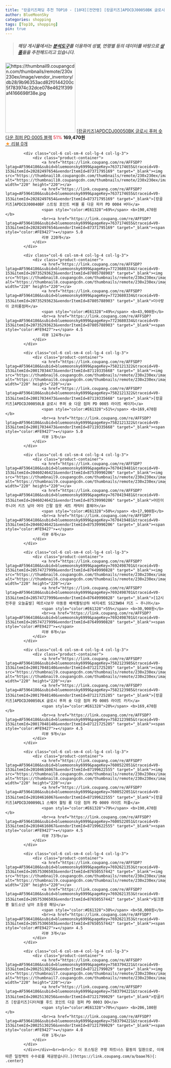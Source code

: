```yaml
---
title: "캉골키즈패딩 추천 TOP10 - [10대][전연령] [캉골키즈]APDCDJ00050BK 글로시 푸퍼 숏 다운 점퍼 PD 0005 블랙"
author: BlueMoonSky
categories: shopping
tags: [Top10, shopping]
pin: true
---
```


> ##### 해당 게시물에서는 [**분석도구**](https://itemscout.io/)를 이용하여 **성별**, **연령별** 등의 데이터를 바탕으로 [**상품**](https://link.coupang.com/a/baae76)들을 추천해드리고 있습니다.
<div class="container"><div class="row">
            <div class="col-6 col-sm-4 col-lg-4 col-lg-3">
                <div class="product-container">
                    <a href="https://link.coupang.com/re/AFFSDP?lptag=AF5964186&subid=bluemoonsky6999&pageKey=7582126107&traceid=V0-153&itemId=20017056330&vendorItemId=87183082458" target="_blank"><img src="https://thumbnail9.coupangcdn.com/thumbnails/remote/230x230ex/image/vendor_inventory/db28/9b96353acd82f0144200c5f783974c32dce078e4621f399af4166698f38e.jpg" alt="https://thumbnail9.coupangcdn.com/thumbnails/remote/230x230ex/image/vendor_inventory/db28/9b96353acd82f0144200c5f783974c32dce078e4621f399af4166698f38e.jpg" width="220" height="220"></a>
                    <a href="https://link.coupang.com/re/AFFSDP?lptag=AF5964186&subid=bluemoonsky6999&pageKey=7582126107&traceid=V0-153&itemId=20017056330&vendorItemId=87183082458" target="_blank">[캉골키즈]APDCDJ00050BK 글로시 푸퍼 숏 다운 점퍼 PD 0005 블랙</a>
                    <span style="color:#E61328">51%</span> <b>169,470원</b>
                    <br><a href="https://link.coupang.com/re/AFFSDP?lptag=AF5964186&subid=bluemoonsky6999&pageKey=7582126107&traceid=V0-153&itemId=20017056330&vendorItemId=87183082458" target="_blank"><span style="color:#FE9427">★</span> 
                    리뷰 0개</a>
                </div>
            </div>
            
            <div class="col-6 col-sm-4 col-lg-4 col-lg-3">
                <div class="product-container">
                    <a href="https://link.coupang.com/re/AFFSDP?lptag=AF5964186&subid=bluemoonsky6999&pageKey=7637174655&traceid=V0-153&itemId=20282497654&vendorItemId=87371795169" target="_blank"><img src="https://thumbnail10.coupangcdn.com/thumbnails/remote/230x230ex/image/vendor_inventory/9152/0cc1b131a9090c4ee5f5f6adc1c46c3dada7af6d78768ea8a6e6436fd1d5.jpg" alt="https://thumbnail10.coupangcdn.com/thumbnails/remote/230x230ex/image/vendor_inventory/9152/0cc1b131a9090c4ee5f5f6adc1c46c3dada7af6d78768ea8a6e6436fd1d5.jpg" width="220" height="220"></a>
                    <a href="https://link.coupang.com/re/AFFSDP?lptag=AF5964186&subid=bluemoonsky6999&pageKey=7637174655&traceid=V0-153&itemId=20282497654&vendorItemId=87371795169" target="_blank">[캉골키즈]APDCDJ00040BF 스트링 포인트 버블 롱 다운 파카 PD 0004 버터</a>
                    <span style="color:#E61328">69%</span> <b>190,470원</b>
                    <br><a href="https://link.coupang.com/re/AFFSDP?lptag=AF5964186&subid=bluemoonsky6999&pageKey=7637174655&traceid=V0-153&itemId=20282497654&vendorItemId=87371795169" target="_blank"><span style="color:#FE9427">★</span> 5.0
                    리뷰 220개</a>
                </div>
            </div>
            
            <div class="col-6 col-sm-4 col-lg-4 col-lg-3">
                <div class="product-container">
                    <a href="https://link.coupang.com/re/AFFSDP?lptag=AF5964186&subid=bluemoonsky6999&pageKey=7723680334&traceid=V0-153&itemId=20735293623&vendorItemId=87805788903" target="_blank"><img src="https://thumbnail8.coupangcdn.com/thumbnails/remote/230x230ex/image/vendor_inventory/88cc/89ee87f74e971936de166e3fd768faa8cadc546ee94857a0ee83e511cca9.jpg" alt="https://thumbnail8.coupangcdn.com/thumbnails/remote/230x230ex/image/vendor_inventory/88cc/89ee87f74e971936de166e3fd768faa8cadc546ee94857a0ee83e511cca9.jpg" width="220" height="220"></a>
                    <a href="https://link.coupang.com/re/AFFSDP?lptag=AF5964186&subid=bluemoonsky6999&pageKey=7723680334&traceid=V0-153&itemId=20735293623&vendorItemId=87805788903" target="_blank">더사랑이 코히롱점퍼</a>
                    <span style="color:#E61328">49%</span> <b>43,900원</b>
                    <br><a href="https://link.coupang.com/re/AFFSDP?lptag=AF5964186&subid=bluemoonsky6999&pageKey=7723680334&traceid=V0-153&itemId=20735293623&vendorItemId=87805788903" target="_blank"><span style="color:#FE9427">★</span> 4.5
                    리뷰 124개</a>
                </div>
            </div>
            
            <div class="col-6 col-sm-4 col-lg-4 col-lg-3">
                <div class="product-container">
                    <a href="https://link.coupang.com/re/AFFSDP?lptag=AF5964186&subid=bluemoonsky6999&pageKey=7582121322&traceid=V0-153&itemId=20017034473&vendorItemId=87119335668" target="_blank"><img src="https://thumbnail6.coupangcdn.com/thumbnails/remote/230x230ex/image/vendor_inventory/3769/cbb82dccd3e9386b0f21a646c3517d69ff4dbc6bb2db59f2fe2a14f9a8e5.jpg" alt="https://thumbnail6.coupangcdn.com/thumbnails/remote/230x230ex/image/vendor_inventory/3769/cbb82dccd3e9386b0f21a646c3517d69ff4dbc6bb2db59f2fe2a14f9a8e5.jpg" width="220" height="220"></a>
                    <a href="https://link.coupang.com/re/AFFSDP?lptag=AF5964186&subid=bluemoonsky6999&pageKey=7582121322&traceid=V0-153&itemId=20017034473&vendorItemId=87119335668" target="_blank">[캉골키즈]APDCDJ00050LB 글로시 푸퍼 숏 다운 점퍼 PD 0005 라이트 베이지</a>
                    <span style="color:#E61328">51%</span> <b>169,470원</b>
                    <br><a href="https://link.coupang.com/re/AFFSDP?lptag=AF5964186&subid=bluemoonsky6999&pageKey=7582121322&traceid=V0-153&itemId=20017034473&vendorItemId=87119335668" target="_blank"><span style="color:#FE9427">★</span> 5.0
                    리뷰 1개</a>
                </div>
            </div>
            
            <div class="col-6 col-sm-4 col-lg-4 col-lg-3">
                <div class="product-container">
                    <a href="https://link.coupang.com/re/AFFSDP?lptag=AF5964186&subid=bluemoonsky6999&pageKey=7670419481&traceid=V0-153&itemId=20460246421&vendorItemId=87539990206" target="_blank"><img src="https://thumbnail9.coupangcdn.com/thumbnails/remote/230x230ex/image/vendor_inventory/dc52/b27e6a166e36e5a838aed7906d65535050507cd614e209196dc264b118d4.jpg" alt="https://thumbnail9.coupangcdn.com/thumbnails/remote/230x230ex/image/vendor_inventory/dc52/b27e6a166e36e5a838aed7906d65535050507cd614e209196dc264b118d4.jpg" width="220" height="220"></a>
                    <a href="https://link.coupang.com/re/AFFSDP?lptag=AF5964186&subid=bluemoonsky6999&pageKey=7670419481&traceid=V0-153&itemId=20460246421&vendorItemId=87539990206" target="_blank">어린이 주니어 키즈 남아 여아 긴팔 잠옷 세트 캐릭터 홈웨어</a>
                    <span style="color:#E61328">50%</span> <b>17,900원</b>
                    <br><a href="https://link.coupang.com/re/AFFSDP?lptag=AF5964186&subid=bluemoonsky6999&pageKey=7670419481&traceid=V0-153&itemId=20460246421&vendorItemId=87539990206" target="_blank"><span style="color:#FE9427">★</span> 
                    리뷰 0개</a>
                </div>
            </div>
            
            <div class="col-6 col-sm-4 col-lg-4 col-lg-3">
                <div class="product-container">
                    <a href="https://link.coupang.com/re/AFFSDP?lptag=AF5964186&subid=bluemoonsky6999&pageKey=7692498701&traceid=V0-153&itemId=20574727999&vendorItemId=87649990828" target="_blank"><img src="https://thumbnail6.coupangcdn.com/thumbnails/remote/230x230ex/image/vendor_inventory/7409/b0e1af8df448273f996522a437c9ddfb71253f0f50aea8be4f97d5fc58e9.jpg" alt="https://thumbnail6.coupangcdn.com/thumbnails/remote/230x230ex/image/vendor_inventory/7409/b0e1af8df448273f996522a437c9ddfb71253f0f50aea8be4f97d5fc58e9.jpg" width="220" height="220"></a>
                    <a href="https://link.coupang.com/re/AFFSDP?lptag=AF5964186&subid=bluemoonsky6999&pageKey=7692498701&traceid=V0-153&itemId=20574727999&vendorItemId=87649990828" target="_blank">[12시전주문 오늘출발] 메르시보꾸 아동용 배색퀼팅상하 바지세트 SS23W04 키즈 ~ 주니어</a>
                    <span style="color:#E61328">55%</span> <b>30,900원</b>
                    <br><a href="https://link.coupang.com/re/AFFSDP?lptag=AF5964186&subid=bluemoonsky6999&pageKey=7692498701&traceid=V0-153&itemId=20574727999&vendorItemId=87649990828" target="_blank"><span style="color:#FE9427">★</span> 
                    리뷰 0개</a>
                </div>
            </div>
            
            <div class="col-6 col-sm-4 col-lg-4 col-lg-3">
                <div class="product-container">
                    <a href="https://link.coupang.com/re/AFFSDP?lptag=AF5964186&subid=bluemoonsky6999&pageKey=7582123985&traceid=V0-153&itemId=20017048140&vendorItemId=87121725285" target="_blank"><img src="https://thumbnail9.coupangcdn.com/thumbnails/remote/230x230ex/image/vendor_inventory/7691/593fdf5e33d03509eb71eb945226bce3fcfe9f59f94ffae7039deedb428b.jpg" alt="https://thumbnail9.coupangcdn.com/thumbnails/remote/230x230ex/image/vendor_inventory/7691/593fdf5e33d03509eb71eb945226bce3fcfe9f59f94ffae7039deedb428b.jpg" width="220" height="220"></a>
                    <a href="https://link.coupang.com/re/AFFSDP?lptag=AF5964186&subid=bluemoonsky6999&pageKey=7582123985&traceid=V0-153&itemId=20017048140&vendorItemId=87121725285" target="_blank">[캉골키즈]APDCDJ00050LK 글로시 푸퍼 숏 다운 점퍼 PD 0005 라이트 카키</a>
                    <span style="color:#E61328">20%</span> <b>169,470원</b>
                    <br><a href="https://link.coupang.com/re/AFFSDP?lptag=AF5964186&subid=bluemoonsky6999&pageKey=7582123985&traceid=V0-153&itemId=20017048140&vendorItemId=87121725285" target="_blank"><span style="color:#FE9427">★</span> 4.5
                    리뷰 9개</a>
                </div>
            </div>
            
            <div class="col-6 col-sm-4 col-lg-4 col-lg-3">
                <div class="product-container">
                    <a href="https://link.coupang.com/re/AFFSDP?lptag=AF5964186&subid=bluemoonsky6999&pageKey=7600522051&traceid=V0-153&itemId=20104616067&vendorItemId=87199622555" target="_blank"><img src="https://thumbnail8.coupangcdn.com/thumbnails/remote/230x230ex/image/vendor_inventory/5ba0/37b133cfa711edc574a3b494e15f12e1661dc0e6dbe58a92d14b626b0d03.jpg" alt="https://thumbnail8.coupangcdn.com/thumbnails/remote/230x230ex/image/vendor_inventory/5ba0/37b133cfa711edc574a3b494e15f12e1661dc0e6dbe58a92d14b626b0d03.jpg" width="220" height="220"></a>
                    <a href="https://link.coupang.com/re/AFFSDP?lptag=AF5964186&subid=bluemoonsky6999&pageKey=7600522051&traceid=V0-153&itemId=20104616067&vendorItemId=87199622555" target="_blank">[캉골키즈]APDCDJ00090L1 스퀘어 퀄팅 롱 다운 점퍼 PD 0009 라이트 퍼플</a>
                    <span style="color:#E61328">79%</span> <b>190,470원</b>
                    <br><a href="https://link.coupang.com/re/AFFSDP?lptag=AF5964186&subid=bluemoonsky6999&pageKey=7600522051&traceid=V0-153&itemId=20104616067&vendorItemId=87199622555" target="_blank"><span style="color:#FE9427">★</span> 4.5
                    리뷰 73개</a>
                </div>
            </div>
            
            <div class="col-6 col-sm-4 col-lg-4 col-lg-3">
                <div class="product-container">
                    <a href="https://link.coupang.com/re/AFFSDP?lptag=AF5964186&subid=bluemoonsky6999&pageKey=7692621353&traceid=V0-153&itemId=20575306503&vendorItemId=87650557442" target="_blank"><img src="https://thumbnail9.coupangcdn.com/thumbnails/remote/230x230ex/image/vendor_inventory/3dbe/67548122df4051f25fba325aa94d818b28307ddc840e4c65d176b3f6b63d.jpg" alt="https://thumbnail9.coupangcdn.com/thumbnails/remote/230x230ex/image/vendor_inventory/3dbe/67548122df4051f25fba325aa94d818b28307ddc840e4c65d176b3f6b63d.jpg" width="220" height="220"></a>
                    <a href="https://link.coupang.com/re/AFFSDP?lptag=AF5964186&subid=bluemoonsky6999&pageKey=7692621353&traceid=V0-153&itemId=20575306503&vendorItemId=87650557442" target="_blank">밀크봉봉 월드소년 남아 초등생 패딩</a>
                    <span style="color:#E61328">38%</span> <b>58,000원</b>
                    <br><a href="https://link.coupang.com/re/AFFSDP?lptag=AF5964186&subid=bluemoonsky6999&pageKey=7692621353&traceid=V0-153&itemId=20575306503&vendorItemId=87650557442" target="_blank"><span style="color:#FE9427">★</span> 4.5
                    리뷰 3개</a>
                </div>
            </div>
            
            <div class="col-6 col-sm-4 col-lg-4 col-lg-3">
                <div class="product-container">
                    <a href="https://link.coupang.com/re/AFFSDP?lptag=AF5964186&subid=bluemoonsky6999&pageKey=7583794221&traceid=V0-153&itemId=20025130256&vendorItemId=87121799029" target="_blank"><img src="https://thumbnail7.coupangcdn.com/thumbnails/remote/230x230ex/image/vendor_inventory/da59/dd95cd67ce93a32e7134192c14d628dfeaf42011095cae837528c2b07b71.jpg" alt="https://thumbnail7.coupangcdn.com/thumbnails/remote/230x230ex/image/vendor_inventory/da59/dd95cd67ce93a32e7134192c14d628dfeaf42011095cae837528c2b07b71.jpg" width="220" height="220"></a>
                    <a href="https://link.coupang.com/re/AFFSDP?lptag=AF5964186&subid=bluemoonsky6999&pageKey=7583794221&traceid=V0-153&itemId=20025130256&vendorItemId=87121799029" target="_blank">캉골키즈 [캉골키즈]디터쳐블 후드 포인트 다운 점퍼 PD 0003 DO</a>
                    <span style="color:#E61328">70%</span> <b>206,100원</b>
                    <br><a href="https://link.coupang.com/re/AFFSDP?lptag=AF5964186&subid=bluemoonsky6999&pageKey=7583794221&traceid=V0-153&itemId=20025130256&vendorItemId=87121799029" target="_blank"><span style="color:#FE9427">★</span> 4.0
                    리뷰 1개</a>
                </div>
            </div>
            </div></div><br><br>[👉 이 포스팅은 쿠팡 파트너스 활동의 일환으로, 이에 따른 일정액의 수수료를 제공받습니다.](https://link.coupang.com/a/baae76){: .center}